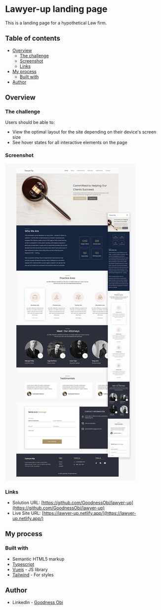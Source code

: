 # Lawyer-up landing page

This is a landing page for a hypothetical Law firm.

## Table of contents

- [Overview](#overview)
  - [The challenge](#the-challenge)
  - [Screenshot](#screenshot)
  - [Links](#links)
- [My process](#my-process)
  - [Built with](#built-with)
- [Author](#author)

## Overview

### The challenge

Users should be able to:

- View the optimal layout for the site depending on their device's screen size
- See hover states for all interactive elements on the page

### Screenshot

![Design](./src/assets/design.png)

### Links

- Solution URL: [https://github.com/GoodnessObi/lawyer-up](https://github.com/GoodnessObi/lawyer-up)
- Live Site URL: [https://lawyer-up.netlify.app/](https://lawyer-up.netlify.app/)

## My process

### Built with

- Semantic HTML5 markup
- [Typescript](https://www.typescriptlang.org/docs/)
- [Vuejs](https://vuejs.org/) - JS library
- [Tailwind](https://tailwindui.com/) - For styles

## Author
- LinkedIn - [Goodness Obi](https://www.linkedin.com/in/goodnessobi/)
